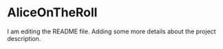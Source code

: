 # AliceOnTheRoll

I am editing the README file. Adding some more details about the project description.
